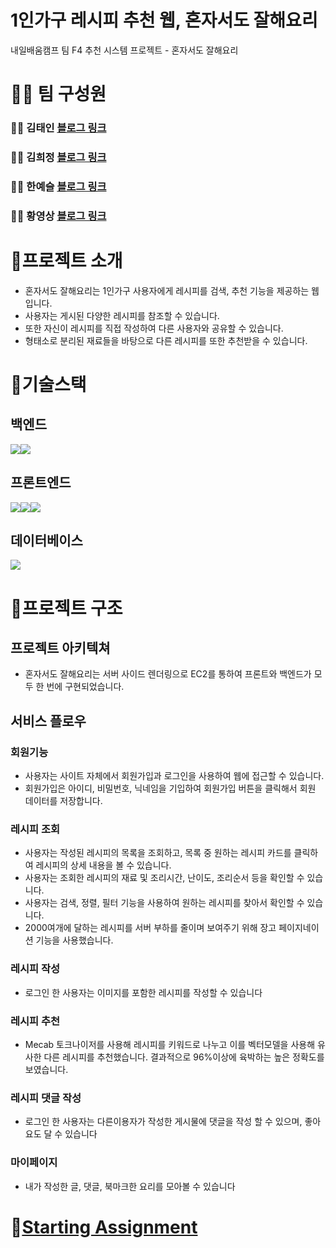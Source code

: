 # 1인가구 레시피 추천 웹, 혼자서도 잘해요리

내일배움캠프 팀 F4 추천 시스템 프로젝트 - 혼자서도 잘해요리

# 🤹‍♀️ 팀 구성원

### 👨‍💻 김태인 [블로그 링크](https://velog.io/@kti0940)

### 👨‍💻 김희정 [블로그 링크](https://khjhj3808.tistory.com/)

### 👨‍💻 한예슬 [블로그 링크](https://velog.io/@tasha_han_1234)

### 👨‍💻 황영상 [블로그 링크](http://velog.io/@migdracios)

# 📌프로젝트 소개

- 혼자서도 잘해요리는 1인가구 사용자에게 레시피를 검색, 추천 기능을 제공하는 웹입니다.
- 사용자는 게시된 다양한 레시피를 참조할 수 있습니다.
- 또한 자신이 레시피를 직접 작성하여 다른 사용자와 공유할 수 있습니다.
- 형태소로 분리된 재료들을 바탕으로 다른 레시피를 또한 추천받을 수 있습니다.

# 📌기술스택

## 백엔드

<div style="display:flex">
    <img src="https://img.shields.io/badge/Python-3776AB?style=for-the-badge&logo=Python&logoColor=white">
    <img src="https://img.shields.io/badge/Django-092E20?style=for-the-badge&logo=Django&logoColor=white">
</div>

## 프론트엔드

<div style="display:flex">
    <img src="https://img.shields.io/badge/JavaScript-F7DF1E?style=for-the-badge&logo=JavaScript&logoColor=white">
    <img src="https://img.shields.io/badge/HTML5-E34F26?style=for-the-badge&logo=HTML5&logoColor=white">
    <img src="https://img.shields.io/badge/CSS3-1572B6?style=for-the-badge&logo=CSS3&logoColor=white">
</div>

## 데이터베이스

<img src="https://img.shields.io/badge/MySQL-4479A1?style=for-the-badge&logo=MySQL&logoColor=white">

# 📌프로젝트 구조

## 프로젝트 아키텍쳐

- 혼자서도 잘해요리는 서버 사이드 렌더링으로 EC2를 통하여 프론트와 백엔드가 모두 한 번에 구현되었습니다.

## 서비스 플로우

### 회원기능

- 사용자는 사이트 자체에서 회원가입과 로그인을 사용하여 웹에 접근할 수 있습니다.
- 회원가입은 아이디, 비밀번호, 닉네임을 기입하여 회원가입 버튼을 클릭해서 회원 데이터를 저장합니다.

### 레시피 조회

- 사용자는 작성된 레시피의 목록을 조회하고, 목록 중 원하는 레시피 카드를 클릭하여 레시피의 상세 내용을 볼 수 있습니다.
- 사용자는 조회한 레시피의 재료 및 조리시간, 난이도, 조리순서 등을 확인할 수 있습니다.
- 사용자는 검색, 정렬, 필터 기능을 사용하여 원하는 레시피를 찾아서 확인할 수 있습니다.
- 2000여개에 달하는 레시피를 서버 부하를 줄이며 보여주기 위해 장고 페이지네이션 기능을 사용했습니다.

### 레시피 작성

- 로그인 한 사용자는 이미지를 포함한 레시피를 작성할 수 있습니다

### 레시피 추천

- Mecab 토크나이저를 사용해 레시피를 키워드로 나누고 이를 벡터모델을 사용해 유사한 다른 레시피를 추천했습니다. 결과적으로 96%이상에 육박하는 높은 정확도를 보였습니다.

### 레시피 댓글 작성

- 로그인 한 사용자는 다른이용자가 작성한 게시물에 댓글을 작성 할 수 있으며, 좋아요도 달 수 있습니다

### 마이페이지

- 내가 작성한 글, 댓글, 북마크한 요리를 모아볼 수 있습니다

# 📌[Starting Assignment]()
